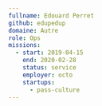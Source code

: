 ```yaml
---
fullname: Edouard Perret
github: edupedup
domaine: Autre
role: Ops
missions:
  - start: 2019-04-15
    end: 2020-02-28
    status: service
    employer: octo
    startups:
      - pass-culture
---
```

